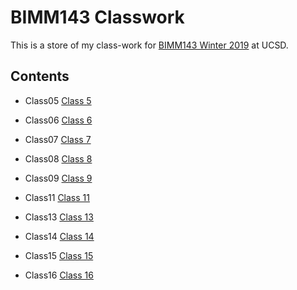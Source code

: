 # BIMM143 Classwork

This is a store of my class-work for [BIMM143 Winter 2019](https://bioboot.github.io/bimm143_W19/) at UCSD.

## Contents  

- Class05 [Class 5](https://github.com/Madihale/bimm143/blob/master/class05/class05.md)

- Class06 [Class 6](https://github.com/Madihale/bimm143/blob/master/class06/class06.md)

- Class07 [Class 7](https://github.com/Madihale/bimm143/blob/master/class07/Class_7.md)

- Class08 [Class 8](https://github.com/Madihale/bimm143/blob/master/class08/class08.md)

- Class09 [Class 9](https://github.com/Madihale/bimm143/blob/master/class09/class09.md)

- Class11 [Class 11](https://github.com/Madihale/bimm143/blob/master/class11/class11.md)

- Class13 [Class 13](https://github.com/Madihale/bimm143/blob/master/class13/class13.md)

- Class14 [Class 14](https://github.com/Madihale/bimm143/blob/master/class14/class14.md)

- Class15 [Class 15](https://github.com/Madihale/bimm143/blob/master/class15/class15.md)

- Class16 [Class 16](https://github.com/Madihale/bimm143/blob/master/class16/class16.md)

